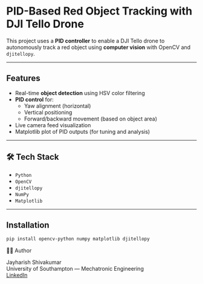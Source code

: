 # PID-Based Red Object Tracking with DJI Tello Drone

This project uses a **PID controller** to enable a DJI Tello drone to autonomously track a red object using **computer vision** with OpenCV and `djitellopy`.

---

## Features

- Real-time **object detection** using HSV color filtering
- **PID control** for:
  - Yaw alignment (horizontal)
  - Vertical positioning
  - Forward/backward movement (based on object area)
- Live camera feed visualization
- Matplotlib plot of PID outputs (for tuning and analysis)

---

## 🛠️ Tech Stack

- `Python`
- `OpenCV`
- `djitellopy`
- `NumPy`
- `Matplotlib`

---

## Installation

```bash
pip install opencv-python numpy matplotlib djitellopy
```

🧑‍💻 Author

Jayharish Shivakumar <br>
University of Southampton — Mechatronic Engineering <br>
[LinkedIn](https://www.linkedin.com/in/jayharish-shivakumar-18591b275?lipi=urn%3Ali%3Apage%3Ad_flagship3_profile_view_base_contact_details%3BJ8gsKPwrTfK399uKGHno3w%3D%3D)
